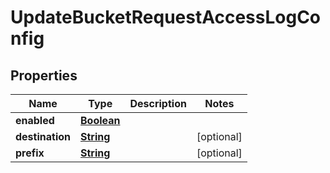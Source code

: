 

# UpdateBucketRequestAccessLogConfig


## Properties

| Name | Type | Description | Notes |
|------------ | ------------- | ------------- | -------------|
|**enabled** | [**Boolean**](Boolean.md) |  |  |
|**destination** | [**String**](String.md) |  |  [optional] |
|**prefix** | [**String**](String.md) |  |  [optional] |



